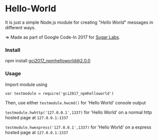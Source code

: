 # Hello-World

It is just a simple Node.js module for creating "_Hello World_" messages in different ways.

=> Made as part of Google Code-In 2017 for [Sugar Labs](https://sugarlabs.org/).

### Install

npm install gci2017_npmhelloworld@2.0.0

### Usage
Import module using
```
var testmodule = require('gci2017_npmhelloworld')
```

Then, use either
``` testmodule.hwcmd() ``` for 'Hello World' console output

``` testmodule.hwhttp('127.0.0.1',1337) ``` for 'Hello World' on a normal http hosted page at `127.0.0.1:1337`

``` testmodule.hwexpress('127.0.0.1',1337) ``` for 'Hello World' on a express hosted page at `127.0.0.1:1337`
